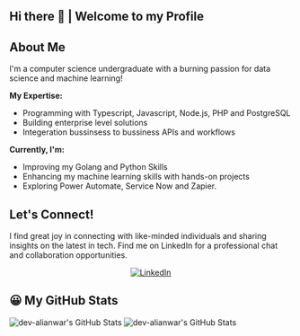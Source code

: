 ## Hi there 👋 | Welcome to my Profile

## About Me 
I'm a computer science undergraduate with a burning passion for data science and machine learning!

**My Expertise:**
- Programming with Typescript, Javascript, Node.js, PHP and PostgreSQL 
- Building enterprise level solutions
- Integeration bussinsess to bussiness APIs and workflows

**Currently, I'm:**
- Improving my Golang and Python Skills
- Enhancing my machine learning skills with hands-on projects
- Exploring Power Automate, Service Now and Zapier.

## Let's Connect!
I find great joy in connecting with like-minded individuals and sharing insights on the latest in tech. 
Find me on LinkedIn for a professional chat and collaboration opportunities.
<p align="center">
<a href="https://www.linkedin.com/in/ali-anwar-6b128241">
  <img src="https://img.shields.io/badge/LinkedIn-Ali%20Anwar-blue?style=flat&logo=linkedin" alt="LinkedIn">
</a>
</p>

<!--
**dev-alianwar/dev-alianwar** is a ✨ _special_ ✨ repository because its `README.md` (this file) appears on your GitHub profile.

Here are some ideas to get you started:

- 🔭 I’m currently working on ...
- 🌱 I’m currently learning ...
- 👯 I’m looking to collaborate on ...
- 🤔 I’m looking for help with ...
- 💬 Ask me about ...
- 📫 How to reach me: ...
- 😄 Pronouns: ...
- ⚡ Fun fact: ...
-->

## 😀 My GitHub Stats

<img src="https://github-readme-stats.vercel.app/api/top-langs/?username=dev-alianwar&theme=default&show_icons=true&hide_border=false&layout=compact" alt="dev-alianwar's GitHub Stats" />

<img src="https://github-readme-stats.vercel.app/api?username=dev-alianwar&theme=default&show_icons=true&hide_border=false&count_private=true" alt="dev-alianwar's GitHub Stats" />
